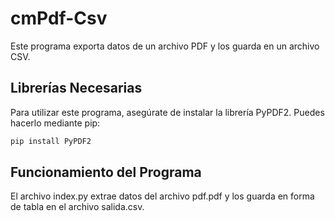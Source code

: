# cmPdf-Csv

Este programa exporta datos de un archivo PDF y los guarda en un archivo CSV.

## Librerías Necesarias

Para utilizar este programa, asegúrate de instalar la librería PyPDF2. Puedes hacerlo mediante pip:

```bash
pip install PyPDF2
```

## Funcionamiento del Programa

El archivo index.py extrae datos del archivo pdf.pdf y los guarda en forma de tabla en el archivo salida.csv.

